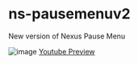 # ns-pausemenuv2
New version of Nexus Pause Menu


![image](https://github.com/user-attachments/assets/b22d13a9-5ac9-462a-86f3-f81d329cf3d8)
[Youtube Preview](https://youtube.com)
